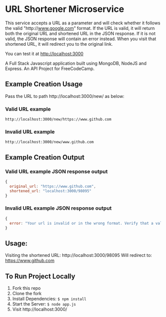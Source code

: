 # URL Shortener Microservice

This service accepts a URL as a parameter and will check whether it follows the valid "http://<i></i>www.google.com" format. If the URL is valid, it will return both the original URL and shortened URL in the JSON response. If it is not valid, the JSON response will contain an error instead. When you visit that shortened URL, it will redirect you to the original link.

You can test it at [http://localhost:3000](http://localhost:3000)

A Full Stack Javascript application built using MongoDB, NodeJS and Express. An API Project for FreeCodeCamp.

## Example Creation Usage

Pass the URL to path http://localhost:3000/new/ as below:

### Valid URL example
```
http://localhost:3000/new/https://www.github.com
```
### Invalid URL example
```
http://localhost:3000/new/www.github.com
```

## Example Creation Output

### Valid URL example JSON response output
```javascript
{
  original_url: "https://www.github.com",
  shortened_url: "localhost:3000/98095"
}
```

### Invalid URL example JSON response output
```javascript
{
  error: "Your url is invalid or in the wrong format. Verify that a valid protocol (http or https) is part of the url."
}
```

## Usage:
Visiting the shortened URL: http://localhost:3000/98095
Will redirect to: https://www.github.com


## To Run Project Locally
1. Fork this repo
2. Clone the fork
3. Install Dependencies: `$ npm install`
4. Start the Server: `$ node app.js`
5. Visit http://localhost:3000/
